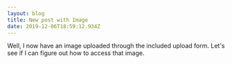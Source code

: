 ```yaml
---
layout: blog
title: New post with Image
date: 2019-12-06T18:59:12.934Z
---
```

Well, I now have an image uploaded through the included upload form. Let's see if I can figure out how to access that image.
